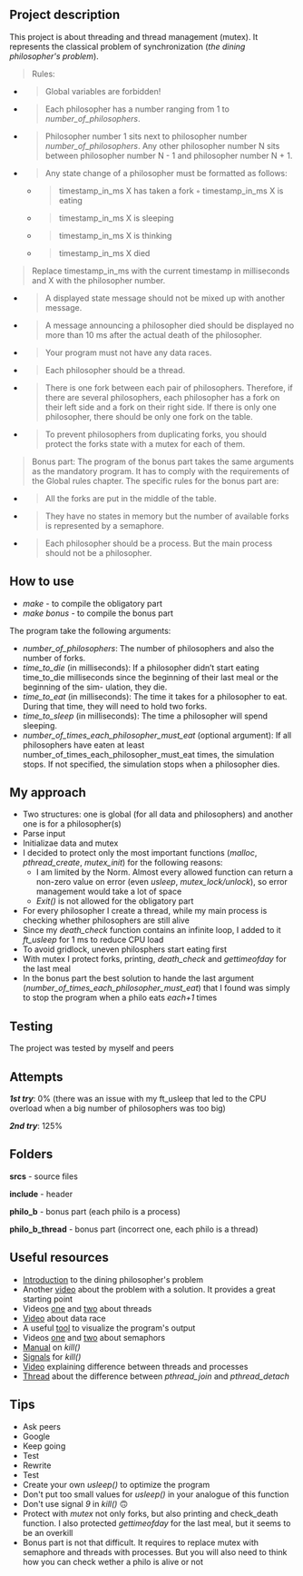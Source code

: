 ## **Project description** 
This project is about threading and thread management (mutex). It represents the classical problem of synchronization (_the dining philosopher's problem_).

>Rules:
* >Global variables are forbidden!
* >Each philosopher has a number ranging from 1 to *number_of_philosophers*.
* >Philosopher number 1 sits next to philosopher number *number_of_philosophers*. Any other philosopher number N sits between philosopher number N - 1 and philosopher number N + 1.
* >Any state change of a philosopher must be formatted as follows:
	* >timestamp_in_ms X has taken a fork ◦ timestamp_in_ms X is eating
	* >timestamp_in_ms X is sleeping
	* >timestamp_in_ms X is thinking
	* >timestamp_in_ms X died
>Replace timestamp_in_ms with the current timestamp in milliseconds and X with the philosopher number.
* >A displayed state message should not be mixed up with another message.
* >A message announcing a philosopher died should be displayed no more than 10 ms after the actual death of the philosopher.
* >Your program must not have any data races.
* >Each philosopher should be a thread.
* >There is one fork between each pair of philosophers. Therefore, if there are several philosophers, each philosopher has a fork on their left side and a fork on their right side. If there is only one philosopher, there should be only one fork on the table.
* >To prevent philosophers from duplicating forks, you should protect the forks state with a mutex for each of them.

>Bonus part:
>The program of the bonus part takes the same arguments as the mandatory program. It has to comply with the requirements of the Global rules chapter.
>The specific rules for the bonus part are:
* >All the forks are put in the middle of the table.
* >They have no states in memory but the number of available forks is represented by a semaphore.
* >Each philosopher should be a process. But the main process should not be a philosopher.

## **How to use**
* *make* - to compile the obligatory part
* *make bonus* - to compile the bonus part

The program take the following arguments:
* *_number_of_philosophers_*: The number of philosophers and also the number of forks.
* *time_to_die* (in milliseconds): If a philosopher didn’t start eating time_to_die milliseconds since the beginning of their last meal or the beginning of the sim- ulation, they die.
* *time_to_eat* (in milliseconds): The time it takes for a philosopher to eat. During that time, they will need to hold two forks.
* *time_to_sleep* (in milliseconds): The time a philosopher will spend sleeping.
* *number_of_times_each_philosopher_must_eat* (optional argument): If all philosophers have eaten at least number_of_times_each_philosopher_must_eat times, the simulation stops. If not specified, the simulation stops when a philosopher dies.

## **My approach**
* Two structures: one is global (for all data and philosophers) and another one is for a philosopher(s)
* Parse input
* Initializae data and mutex
* I decided to protect only the most important functions (_malloc_, *pthread_create*, *mutex_init*) for the following reasons:
	* I am limited by the Norm. Almost every allowed function can return a non-zero value on error (even _usleep_, *mutex_lock/unlock*), so error management would take a lot of space
	* _Exit()_ is not allowed for the obligatory part
* For every philosopher I create a thread, while my main process is checking whether philosophers are still alive
* Since my *death_check* function contains an infinite loop, I added to it *ft_usleep* for 1 ms to reduce CPU load
* To avoid gridlock, uneven philosphers start eating first
* With mutex I protect forks, printing, *death_check* and *gettimeofday* for the last meal
* In the bonus part the best solution to hande the last argument (*number_of_times_each_philosopher_must_eat*) that I found was simply to stop the program when a philo eats *each+1* times

## **Testing**
The project was tested by myself and peers

## **Attempts**
**_1st try_**: 0% (there was an issue with my ft_usleep that led to the CPU overload when a big number of philosophers was too big)

**_2nd try_**: 125% 

## **Folders**
**srcs** - source files

**include** - header

**philo_b** - bonus part (each philo is a process)

**philo_b_thread** - bonus part (incorrect one, each philo is a thread)

## **Useful resources**
* [Introduction](https://www.youtube.com/watch?v=NbwbQQB7xNQ) to the dining philosopher's problem
* Another [video](https://www.youtube.com/watch?v=dOVdsd31WNg) about the problem with a solution. It provides a great starting point
* Videos [one](https://www.youtube.com/watch?v=uA8X5zNOGw8) and [two](https://youtu.be/9axu8CUvOKY) about threads
* [Video](https://youtu.be/FY9livorrJI) about data race
* A useful [tool](https://nafuka11.github.io/philosophers-visualizer/) to visualize the program's output
* Videos [one](https://www.youtube.com/watch?v=YSn8_XdGH7c) and [two](https://www.youtube.com/watch?v=FYUi-u7UWgw) about semaphors
* [Manual](https://www.ibm.com/docs/en/i/7.2?topic=ssw_ibm_i_72/apis/sigkill.htm) on _kill()_
* [Signals](https://unix.superglobalmegacorp.com/Net2/newsrc/sys/signal.h.html) for _kill()_
* [Video](https://youtu.be/IKG1P4rgm54) explaining difference between threads and processes
* [Thread](https://stackoverflow.com/questions/37015775/what-is-different-between-join-and-detach-for-multi-threading-in-c#:~:text=When%20thread%3A%3Ajoin()%20returns%2C%20the%20OS%20thread%20of,they%20are%20two%20independent%20things.) about the difference between *pthread_join* and *pthread_detach*

## **Tips**
* Ask peers
* Google
* Keep going
* Test
* Rewrite
* Test
* Create your own _usleep()_ to optimize the program
* Don't put too small values for _usleep()_ in your analogue of this function
* Don't use signal _9_ in _kill()_ :upside_down_face:
* Protect with _mutex_ not only forks, but also printing and check_death function. I also protected _gettimeofday_ for the last meal, but it seems to be an overkill
* Bonus part is not that difficult. It requires to replace mutex with semaphore and threads with processes. But you will also need to think how you can check wether a philo is alive or not
